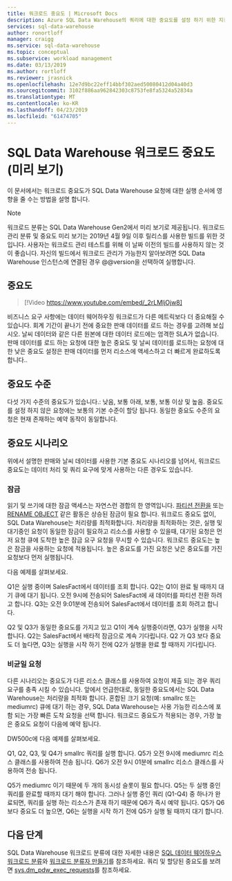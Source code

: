 ```yaml
---
title: 워크로드 중요도 | Microsoft Docs
description: Azure SQL Data Warehouse의 쿼리에 대한 중요도를 설정 하기 위한 지침입니다.
services: sql-data-warehouse
author: ronortloff
manager: craigg
ms.service: sql-data-warehouse
ms.topic: conceptual
ms.subservice: workload management
ms.date: 03/13/2019
ms.author: rortloff
ms.reviewer: jrasnick
ms.openlocfilehash: 12e7d9bc22eff14bbf302aed50080412d04a40d3
ms.sourcegitcommit: 3102f886aa962842303c8753fe8fa5324a52834a
ms.translationtype: MT
ms.contentlocale: ko-KR
ms.lasthandoff: 04/23/2019
ms.locfileid: "61474705"
---
```

# <a name="sql-data-warehouse-workload-importance-preview"></a>SQL Data Warehouse 워크로드 중요도 (미리 보기)

이 문서에서는 워크로드 중요도가 SQL Data Warehouse 요청에 대한 실행 순서에 영향을 줄 수는 방법을 설명 합니다.

> [!Note]
> 워크로드 분류는 SQL Data Warehouse Gen2에서 미리 보기로 제공됩니다. 워크로드 관리 분류 및 중요도 미리 보기는 2019년 4월 9일 이후 릴리스를 사용한 빌드를 위한 것입니다.  사용자는 워크로드 관리 테스트를 위해 이 날짜 이전의 빌드를 사용하지 않는 것이 좋습니다.  자신의 빌드에서 워크로드 관리가 가능한지 알아보려면 SQL Data Warehouse 인스턴스에 연결된 경우 @@version을 선택하여 실행합니다.

## <a name="importance"></a>중요도

> [!Video https://www.youtube.com/embed/_2rLMljOjw8]

비즈니스 요구 사항에는 데이터 웨어하우징 워크로드가 다른 메트릭보다 더 중요해질 수 있습니다.  회계 기간이 끝나기 전에 중요한 판매 데이터를 로드 하는 경우를 고려해 보십시오. 날씨 데이터와 같은 다른 원본에 대한 데이터 로드에는 엄격한 SLA가 없습니다. 판매 데이터를 로드 하는 요청에 대한 높은 중요도 및 날씨 데이터를 로드하는 요청에 대한 낮은 중요도 설정은 판매 데이터를 먼저 리소스에 액세스하고 더 빠르게 완료하도록 합니다..

## <a name="importance-levels"></a>중요도 수준

다섯 가지 수준의 중요도가 있습니다.: 낮음, 보통 아래, 보통, 보통 이상 및 높음.  중요도를 설정 하지 않은 요청에는 보통의 기본 수준이 할당 됩니다. 동일한 중요도 수준의 요청은 현재 존재하는 예약 동작이 동일합니다.

## <a name="importance-scenarios"></a>중요도 시나리오

위에서 설명한 판매와 날씨 데이터를 사용한 기본 중요도 시나리오를 넘어서, 워크로드 중요도는 데이터 처리 및 쿼리 요구에 맞게 사용하는 다른 경우도 있습니다.

### <a name="locking"></a>잠금

읽기 및 쓰기에 대한 잠금 액세스는 자연스런 경합의 한 영역입니다. [파티션 전환을](/azure/sql-data-warehouse/sql-data-warehouse-tables-partition) 또는 [RENAME OBJECT](/sql/t-sql/statements/rename-transact-sql) 같은 활동은 상승된 잠금이 필요 합니다. 워크로드 중요도 없이, SQL Data Warehouse는 처리량를 최적화합니다.  처리량을 최적화하는 것은, 실행 및 대기중인 요청이 동일한 잠금이 필요하고 리소스를 사용할 수 있을때, 대기된 요청은 먼저 요청 큐에 도착한 높은 잠금 요구 요청을 무시할 수 있습니다. 워크로드 중요도는 높은 잠금을 사용하는 요청에 적용됩니다. 높은 중요도를 가진 요청은 낮은 중요도를 가진 요청보다 먼저 실행됩니다.

다음 예제를 살펴보세요.

Q1은 실행 중이며 SalesFact에서 데이터를 조회 합니다.
Q2는 Q1이 완료 될 때까지 대기 큐에 대기 됩니다.  오전 9시에 전송되어 SalesFact에 새 데이터를 파티션 전환 하려고 합니다.
Q3는 오전 9:01분에 전송되어 SalesFact에서 데이터를 조회 하려고 합니다.

Q2 및 Q3가 동일한 중요도를 가지고 있고 Q1이 계속 실행중이라면, Q3가 실행을 시작 합니다. Q2는 SalesFact에서 배타적 잠금으로 계속 기다립니다. Q2 가 Q3 보다 중요도 더 높다면, Q3는 실행을 시작 하기 전에 Q2가 실행을 완료 할 때까지 기다립니다.

### <a name="non-uniform-requests"></a>비균일 요청

다른 시나리오는 중요도가 다른 리소스 클래스를 사용하여 요청이 제출 되는 경우 쿼리 요구를 충족 시킬 수 있습니다. 앞에서 언급한대로, 동일한 중요도에서는 SQL Data Warehouse는 처리량을 최적화 합니다. 혼합된 크기 요청(예: smallrc 또는 mediumrc) 큐에 대기 하는 경우, SQL Data Warehouse는 사용 가능한 리소스에 포함 되는 가장 빠른 도착 요청을 선택 합니다. 워크로드 중요도가 적용되는 경우, 가장 높은 중요도 요청이 다음에 예약 됩니다.
  
DW500c에 다음 예제를 살펴보세요.

Q1, Q2, Q3, 및 Q4가 smallrc 쿼리를 실행 합니다.
Q5가 오전 9시에 mediumrc 리소스 클래스를 사용하여 전송 됩니다.
Q6가 오전 9시 01분에 smallrc 리소스 클래스를 사용하여 전송 됩니다.

Q5가 mediumrc 이기 때문에 두 개의 동시성 슬롯이 필요 합니다.  Q5는 두 실행 중인 쿼리를 완료할 때까지 대기 해야 합니다. 그러나 실행 중인 쿼리 (Q1-Q4) 중 하나가 완료되면, 쿼리를 실행 하는 리소스가 존재 하기 때문에 Q6가 즉시 예약 됩니다.  Q5가 Q6 보다 중요도 더 높으면, Q6는 실행을 시작 하기 전에 Q5가 실행 될 때까지 대기 합니다.

## <a name="next-steps"></a>다음 단계

SQL Data Warehouse 워크로드 분류에 대한 자세한 내용은 [SQL 데이터 웨어하우스 워크로드 분류](sql-data-warehouse-workload-classification.md)와 [워크로드 분류자 만들기](quickstart-create-a-workload-classifier-tsql.md)를 참조하세요. 쿼리 및 할당된 중요도를 보려면 [sys.dm_pdw_exec_requests](/sql/relational-databases/system-dynamic-management-views/sys-dm-pdw-exec-requests-transact-sql)를 참조하세요.
